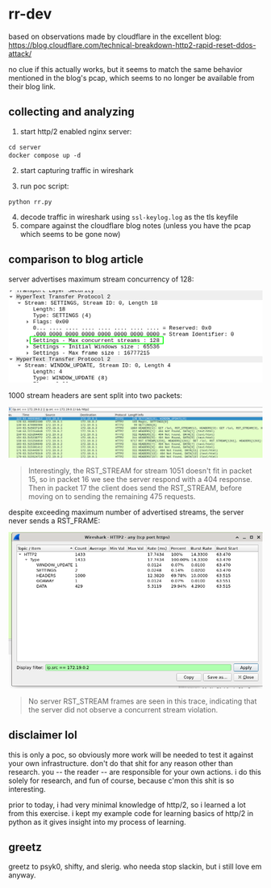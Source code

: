 # rr-dev
based on observations made by cloudflare in the excellent blog: https://blog.cloudflare.com/technical-breakdown-http2-rapid-reset-ddos-attack/

no clue if this actually works, but it seems to match the same behavior
mentioned in the blog's pcap, which seems to no longer be available
from their blog link.

## collecting and analyzing
1. start http/2 enabled nginx server:
```
cd server
docker compose up -d
```

2. start capturing traffic in wireshark

3. run poc script:
```
python rr.py
```

4. decode traffic in wireshark using `ssl-keylog.log` as the tls keyfile
5. compare against the cloudflare blog notes (unless you have the pcap which seems to be gone now)

## comparison to blog article
server advertises maximum stream concurrency of 128:

![Maximum concurrent streams](.img/maxstreams.png)

1000 stream headers are sent split into two packets:

![Wireshark packet list](.img/packets.png)

>Interestingly, the RST_STREAM for stream 1051 doesn't fit in packet 15, so in packet 16 we see the server respond with a 404 response.  Then in packet 17 the client does send the RST_STREAM, before moving on to sending the remaining 475 requests.

despite exceeding maximum number of advertised streams, the server never sends a RST_FRAME:

![No RST_STREAM frames from server](.img/ynoreset.png)

> No server RST_STREAM frames are seen in this trace, indicating that the server did not observe a concurrent stream violation. 

## disclaimer lol
this is only a poc, so obviously more work will be needed to test it against your own infrastructure. don't do
that shit for any reason other than research. you -- the reader -- are responsible
for your own actions. i do this solely for research, and fun of
course, because c'mon this shit is so interesting.

prior to today, i had very minimal knowledge of http/2, so i learned a lot from this exercise.
i kept my example code for learning basics of http/2 in python as it gives insight into my process of
learning.

## greetz
greetz to psyk0, shifty, and slerig. who needa stop slackin, but i still love em anyway.
